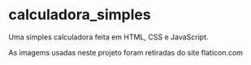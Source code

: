 # calculadora_simples
Uma simples calculadora feita em HTML, CSS e JavaScript.

As imagems usadas neste projeto foram retiradas do site flaticon.com
